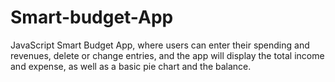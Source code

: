 # Smart-budget-App
JavaScript Smart Budget App, where users can enter their spending and revenues, delete or change entries, and the app will display the total income and expense, as well as a basic pie chart and the balance.
